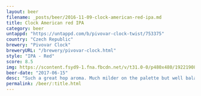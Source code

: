 ```yaml
---
layout: beer
filename: _posts/beer/2016-11-09-clock-american-red-ipa.md
title: Clock American red IPA
category: beer
untappd: "https://untappd.com/b/pivovar-clock-twist/753375"
country: "Czech Republic"
brewery: "Pivovar Clock"
breweryURL: "/brewery/pivovar-clock.html"
style: "IPA - Red"
score: 8.5
img: https://scontent.fsyd9-1.fna.fbcdn.net/v/t31.0-0/p480x480/19221908_10155314454408745_1431245341467572115_o.jpg?_nc_cat=110&_nc_sid=e007fa&_nc_ohc=v1MKkBbsENMAX8XxH9v&_nc_oc=AQk-Vzva3dMuhl1gWhBrlwpZIpY5D7Ffit9j9_e39NvKyZoW62_gA2-p6rcIWUArV3U&_nc_ht=scontent.fsyd9-1.fna&tp=6&oh=ad5a6619dda4c585525bb484a177dff4&oe=5F93F2E9
beer-date: "2017-06-15"
desc: "Such a great hop aroma. Much milder on the palette but well balanced. Wouldn't be upset with a few of these"
permalink: /beer/:title.html
---
```

